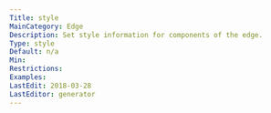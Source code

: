 ```yaml
---
Title: style
MainCategory: Edge
Description: Set style information for components of the edge.
Type: style
Default: n/a
Min: 
Restrictions: 
Examples: 
LastEdit: 2018-03-28
LastEditor: generator
---
```



